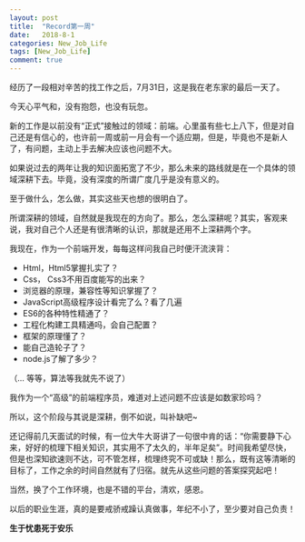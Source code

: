 ```yaml
---
layout: post
title:  "Record第一周"
date:   2018-8-1
categories: New_Job_Life
tags: [New_Job_Life]
comment: true
---
```

经历了一段相对辛苦的找工作之后，7月31日，这是我在老东家的最后一天了。

今天心平气和，没有抱怨，也没有玩忽。

新的工作是以前没有“正式”接触过的领域：前端。心里虽有些七上八下，但是对自己还是有信心的，也许前一周或前一月会有一个适应期，但是，毕竟也不是新人了，有问题，主动上手去解决应该也问题不大。

如果说过去的两年让我的知识面拓宽了不少，那么未来的路线就是在一个具体的领域深耕下去。毕竟，没有深度的所谓广度几乎是没有意义的。

至于做什么，怎么做，其实这些天也想的很明白了。

所谓深耕的领域，自然就是我现在的方向了。那么，怎么深耕呢？其实，客观来说，我对自己个人还是有很清晰的认识，那就是还用不上深耕两个字。

我现在，作为一个前端开发，每每这样问我自己时便汗流浃背：

* Html，Html5掌握扎实了？
* Css， Css3不用百度能写的出来？
* 浏览器的原理，兼容性等知识掌握了？
* JavaScript高级程序设计看完了么？看了几遍
* ES6的各种特性精通了？
* 工程化构建工具精通吗，会自己配置？
* 框架的原理懂了？
* 能自己造轮子了？
* node.js了解了多少？

（... 等等，算法等我就先不说了）

我作为一个“高级”的前端程序员，难道对上述问题不应该是如数家珍吗？

所以，这个阶段与其说是深耕，倒不如说，叫补缺吧~

还记得前几天面试的时候，有一位大牛大哥讲了一句很中肯的话：“你需要静下心来，好好的梳理下相关知识，其实用不了太久的，半年足矣”。时间我希望尽快，但是也深知欲速则不达，可不管怎样，梳理终究不可或缺！那么，既有这等清晰的目标了，工作之余的时间自然就有了归宿。就先从这些问题的答案探究起吧！

当然，换了个工作环境，也是不错的平台，清欢，感恩。

以后的职业生涯，真的是要戒骄戒躁认真做事，年纪不小了，至少要对自己负责！


__生于忧患死于安乐__
